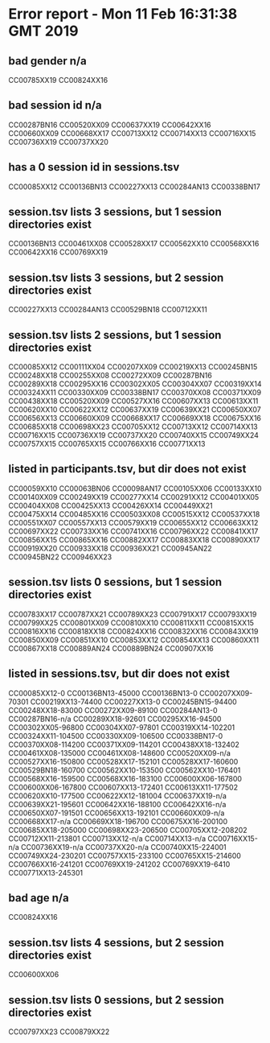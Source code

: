# Error report - Mon 11 Feb 16:31:38 GMT 2019

## bad gender n/a

CC00785XX19
CC00824XX16

## bad session id n/a

CC00287BN16
CC00520XX09
CC00637XX19
CC00642XX16
CC00660XX09
CC00668XX17
CC00713XX12
CC00714XX13
CC00716XX15
CC00736XX19
CC00737XX20

## has a 0 session id in sessions.tsv

CC00085XX12
CC00136BN13
CC00227XX13
CC00284AN13
CC00338BN17

## session.tsv lists 3 sessions, but 1 session directories exist

CC00136BN13
CC00461XX08
CC00528XX17
CC00562XX10
CC00568XX16
CC00642XX16
CC00769XX19

## session.tsv lists 3 sessions, but 2 session directories exist

CC00227XX13
CC00284AN13
CC00529BN18
CC00712XX11

## session.tsv lists 2 sessions, but 1 session directories exist

CC00085XX12
CC00111XX04
CC00207XX09
CC00219XX13
CC00245BN15
CC00248XX18
CC00255XX08
CC00272XX09
CC00287BN16
CC00289XX18
CC00295XX16
CC00302XX05
CC00304XX07
CC00319XX14
CC00324XX11
CC00330XX09
CC00338BN17
CC00370XX08
CC00371XX09
CC00438XX18
CC00520XX09
CC00527XX16
CC00607XX13
CC00613XX11
CC00620XX10
CC00622XX12
CC00637XX19
CC00639XX21
CC00650XX07
CC00656XX13
CC00660XX09
CC00668XX17
CC00669XX18
CC00675XX16
CC00685XX18
CC00698XX23
CC00705XX12
CC00713XX12
CC00714XX13
CC00716XX15
CC00736XX19
CC00737XX20
CC00740XX15
CC00749XX24
CC00757XX15
CC00765XX15
CC00766XX16
CC00771XX13

## listed in participants.tsv, but dir does not exist

CC00059XX10
CC00063BN06
CC00098AN17
CC00105XX06
CC00133XX10
CC00140XX09
CC00249XX19
CC00277XX14
CC00291XX12
CC00401XX05
CC00404XX08
CC00425XX13
CC00426XX14
CC00449XX21
CC00475XX14
CC00485XX16
CC00503XX08
CC00515XX12
CC00537XX18
CC00551XX07
CC00557XX13
CC00579XX19
CC00655XX12
CC00663XX12
CC00697XX22
CC00733XX16
CC00741XX16
CC00796XX22
CC00841XX17
CC00856XX15
CC00865XX16
CC00882XX17
CC00883XX18
CC00890XX17
CC00919XX20
CC00933XX18
CC00936XX21
CC00945AN22
CC00945BN22
CC00946XX23

## session.tsv lists 0 sessions, but 1 session directories exist

CC00783XX17
CC00787XX21
CC00789XX23
CC00791XX17
CC00793XX19
CC00799XX25
CC00801XX09
CC00810XX10
CC00811XX11
CC00815XX15
CC00816XX16
CC00818XX18
CC00824XX16
CC00832XX16
CC00843XX19
CC00850XX09
CC00851XX10
CC00853XX12
CC00854XX13
CC00860XX11
CC00867XX18
CC00889AN24
CC00889BN24
CC00907XX16

## listed in sessions.tsv, but dir does not exist

CC00085XX12-0
CC00136BN13-45000
CC00136BN13-0
CC00207XX09-70301
CC00219XX13-74400
CC00227XX13-0
CC00245BN15-94400
CC00248XX18-83000
CC00272XX09-89100
CC00284AN13-0
CC00287BN16-n/a
CC00289XX18-92601
CC00295XX16-94500
CC00302XX05-96800
CC00304XX07-97801
CC00319XX14-102201
CC00324XX11-104500
CC00330XX09-106500
CC00338BN17-0
CC00370XX08-114200
CC00371XX09-114201
CC00438XX18-132402
CC00461XX08-135000
CC00461XX08-148600
CC00520XX09-n/a
CC00527XX16-150800
CC00528XX17-152101
CC00528XX17-160600
CC00529BN18-160700
CC00562XX10-153500
CC00562XX10-176401
CC00568XX16-159500
CC00568XX16-183100
CC00600XX06-167800
CC00600XX06-167800
CC00607XX13-172401
CC00613XX11-177502
CC00620XX10-177500
CC00622XX12-181004
CC00637XX19-n/a
CC00639XX21-195601
CC00642XX16-188100
CC00642XX16-n/a
CC00650XX07-191501
CC00656XX13-192101
CC00660XX09-n/a
CC00668XX17-n/a
CC00669XX18-196700
CC00675XX16-200100
CC00685XX18-205000
CC00698XX23-206500
CC00705XX12-208202
CC00712XX11-213801
CC00713XX12-n/a
CC00714XX13-n/a
CC00716XX15-n/a
CC00736XX19-n/a
CC00737XX20-n/a
CC00740XX15-224001
CC00749XX24-230201
CC00757XX15-233100
CC00765XX15-214600
CC00766XX16-241201
CC00769XX19-241202
CC00769XX19-6410
CC00771XX13-245301

## bad age n/a

CC00824XX16

## session.tsv lists 4 sessions, but 2 session directories exist

CC00600XX06

## session.tsv lists 0 sessions, but 2 session directories exist

CC00797XX23
CC00879XX22


